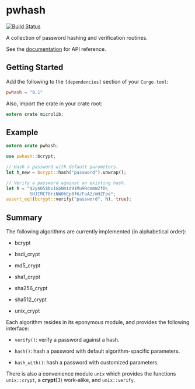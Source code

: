 # pwhash

[![Build Status](https://travis-ci.org/inejge/pwhash.svg?branch=master)](https://travis-ci.org/inejge/pwhash)

A collection of password hashing and verification routines.

See the [documentation](https://inejge.github.io/pwhash) for API reference.

## Getting Started

Add the following to the `[dependencies]` section of your `Cargo.toml`:

```toml
pwhash = "0.1"
```

Also, import the crate in your crate root:

```rust
extern crate microlib;
```

## Example

```rust
extern crate pwhash;

use pwhash::bcrypt;

// Hash a password with default parameters.
let h_new = bcrypt::hash("password").unwrap();

// Verify a password against an existing hash.
let h = "$2y$05$bvIG6Nmid91Mu9RcmmWZfO\
         5HJIMCT8riNW0hEp8f6/FuA2/mHZFpe";
assert_eq!(bcrypt::verify("password", h), true);
```

## Summary

The following algorithms are currently implemented (in alphabetical order):

* bcrypt

* bsdi_crypt

* md5_crypt

* sha1_crypt

* sha256_crypt

* sha512_crypt

* unix_crypt

Each algorithm resides in its eponymous module, and provides the following
interface:

* `verify()`: verify a password against a hash.

* `hash()`: hash a password with default algorithm-spacific parameters.

* `hash_with()`: hash a password with customized parameters.

There is also a convenience module `unix` which provides the functions
`unix::crypt`, a __crypt__(3) work-alike, and `unix::verify`.

